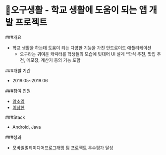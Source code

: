 # 🔎오구생활 - 학교 생활에 도움이 되는 앱 개발 프로젝트

###개요
* 학교 생활을 하는데 도움이 되는 다양한 기능을 가진 안드로이드 애플리케이션
  * 오구라는 귀여운 캐릭터를 학생들의 모습에 빗대어 UI 설계
  *학식 추천, 맛집 추천, 메모장, 계산기 등의 기능 포함

###개발 기간
* 2019.05~2019.06

###참여 인원
* [양소영](https://github.com/YangSSo51)
* [이상현](https://github.com/kimkuan)

###Stack
* Android, Java

###성과
* 모바일멀티미디어프로그래밍 팀 프로젝트 우수평가 달성
